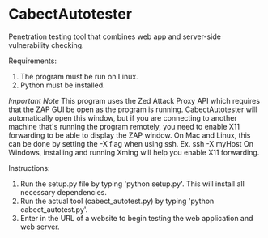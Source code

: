 CabectAutotester
================

Penetration testing tool that combines web app and server-side vulnerability checking.

Requirements:
1) The program must be run on Linux.
2) Python must be installed.

*Important Note*
This program uses the Zed Attack Proxy API which requires that the ZAP GUI be open as the program is running.
CabectAutotester will automatically open this window, but if you are connecting to another machine that's running the program
remotely, you need to enable X11 forwarding to be able to display the ZAP window.
On Mac and Linux, this can be done by setting the -X flag when using ssh.
Ex. ssh -X myHost
On Windows, installing and running Xming will help you enable X11 forwarding.

Instructions:
1) Run the setup.py file by typing 'python setup.py'. This will install all necessary dependencies.
2) Run the actual tool (cabect_autotest.py) by typing 'python cabect_autotest.py'.
3) Enter in the URL of a website to begin testing the web application and web server.

